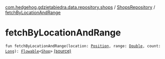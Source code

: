 [com.hedgehog.gdzietabiedra.data.repository.shops](../index.md) / [ShopsRepository](index.md) / [fetchByLocationAndRange](./fetch-by-location-and-range.md)

# fetchByLocationAndRange

`fun fetchByLocationAndRange(location: `[`Position`](../../com.github.asvid.biedra.domain/-position/index.md)`, range: `[`Double`](https://kotlinlang.org/api/latest/jvm/stdlib/kotlin/-double/index.html)`, count: `[`Long`](https://kotlinlang.org/api/latest/jvm/stdlib/kotlin/-long/index.html)`): `[`Flowable`](http://reactivex.io/RxJava/javadoc/io/reactivex/Flowable.html)`<`[`Shop`](../../com.github.asvid.biedra.domain/-shop/index.md)`>` [(source)](https://github.com/asvid/GdzieTaBiedra/tree/master/app/src/main/java/com/hedgehog/gdzietabiedra/data/repository/shops/ShopsRepository.kt#L58)